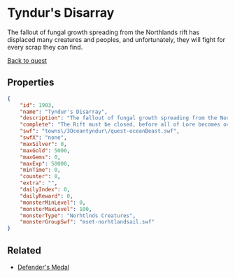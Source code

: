 # Tyndur's Disarray

The fallout of fungal growth spreading from the Northlands rift has displaced many creatures and peoples, and unfortunately, they will fight for every scrap they can find.

[Back to quest](../quests.md)

## Properties

```json
{
    "id": 1903,
    "name": "Tyndur's Disarray",
    "description": "The fallout of fungal growth spreading from the Northlands rift has displaced many creatures and peoples, and unfortunately, they will fight for every scrap they can find.",
    "complete": "The Rift must be closed, before all of Lore becomes overrun.",
    "swf": "towns\/3Oceantyndur\/quest-oceanBeast.swf",
    "swfX": "none",
    "maxSilver": 0,
    "maxGold": 5000,
    "maxGems": 0,
    "maxExp": 50000,
    "minTime": 0,
    "counter": 0,
    "extra": "",
    "dailyIndex": 0,
    "dailyReward": 0,
    "monsterMinLevel": 0,
    "monsterMaxLevel": 100,
    "monsterType": "Norhtlnds Creatures",
    "monsterGroupSwf": "mset-norhtlandsail.swf"
}
```

## Related

- [Defender's Medal](../items/495-defender-s-medal.md)

